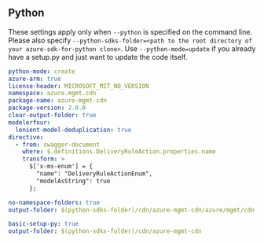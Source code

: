 ## Python

These settings apply only when `--python` is specified on the command line.
Please also specify `--python-sdks-folder=<path to the root directory of your azure-sdk-for-python clone>`.
Use `--python-mode=update` if you already have a setup.py and just want to update the code itself.

``` yaml $(python) && $(track2)
python-mode: create
azure-arm: true
license-header: MICROSOFT_MIT_NO_VERSION
namespace: azure.mgmt.cdn
package-name: azure-mgmt-cdn
package-version: 2.0.0
clear-output-folder: true
modelerfour: 
  lenient-model-deduplication: true
directive:
  - from: swagger-document
    where: $.definitions.DeliveryRuleAction.properties.name
    transform: >
      $['x-ms-enum'] = {
        "name": "DeliveryRuleActionEnum",
        "modelAsString": true
      };
```
``` yaml $(python) && $(python-mode) == 'update' && $(track2)
no-namespace-folders: true
output-folder: $(python-sdks-folder)/cdn/azure-mgmt-cdn/azure/mgmt/cdn
```
``` yaml $(python) && $(python-mode) == 'create' && $(track2)
basic-setup-py: true
output-folder: $(python-sdks-folder)/cdn/azure-mgmt-cdn
```
